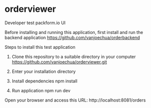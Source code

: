 # orderviewer
Developer test packform.io UI

Before installing and running this application, first install and run the backend application
https://github.com/vanjoechua/orderbackend

Steps to install this test application
1. Clone this repository to a suitable directory in your computer
https://github.com/vanjoechua/orderviewer.git

2. Enter your installation directory

3. Install dependencies
npm install 

4. Run application
npm run dev

Open your browser and access this URL:
http://localhost:8081/orders
